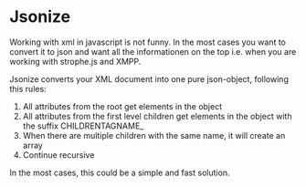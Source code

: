 # Jsonize

Working with xml in javascript is not funny. In the most cases you want to convert it to json and want all the informationen on the top i.e. when you are working with strophe.js and XMPP.

Jsonize converts your XML document into one pure json-object, following this rules:

1. All attributes from the root get elements in the object
2. All attributes from the first level children get elements in the object with the suffix CHILDRENTAGNAME\_
3. When there are multiple children with the same name, it will create an array
4. Continue recursive

In the most cases, this could be a simple and fast solution.
